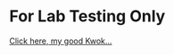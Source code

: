 # For Lab Testing Only

<a href="./assets/files/OfflineClientInstall.msi" title="File Name" download target="_blank">Click here, my good Kwok...</a>


